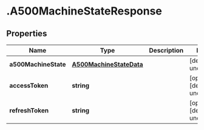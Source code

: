 # .A500MachineStateResponse

## Properties

Name | Type | Description | Notes
------------ | ------------- | ------------- | -------------
**a500MachineState** | [**A500MachineStateData**](A500MachineStateData.md) |  | [default to undefined]
**accessToken** | **string** |  | [optional] [default to undefined]
**refreshToken** | **string** |  | [optional] [default to undefined]

